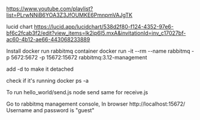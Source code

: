 ﻿https://www.youtube.com/playlist?list=PLrwNNiB6YOA3Z3JfOUMKE6PmnpmVAJgTK

lucid chart https://lucid.app/lucidchart/538d2f80-f124-4352-97e6-bf6c2fcab3f2/edit?view_items=lk2ip6I5.mxA&invitationId=inv_c17027bf-ac60-4b12-ae66-443068233889

Install docker
run rabbitmq container
   docker run -it --rm --name rabbitmq -p 5672:5672 -p 15672:15672 rabbitmq:3.12-management

add -d to make it detached

check if it's running
  docker ps -a

To run hello_world/send.js
  node send
same for receive.js

Go to rabbitmq management console, In browser
  http://localhost:15672/
Username and password is "guest"

